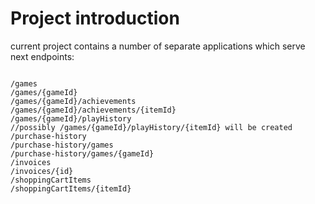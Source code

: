 
# Project introduction
current project contains a number of separate applications which serve next endpoints:
```

/games
/games/{gameId}
/games/{gameId}/achievements
/games/{gameId}/achievements/{itemId}
/games/{gameId}/playHistory
//possibly /games/{gameId}/playHistory/{itemId} will be created
/purchase-history
/purchase-history/games  
/purchase-history/games/{gameId} 
/invoices 
/invoices/{id} 
/shoppingCartItems
/shoppingCartItems/{itemId}

```

